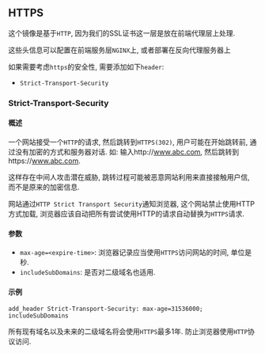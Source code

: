 ## HTTPS

这个镜像是基于`HTTP`, 因为我们的SSL证书这一层是放在前端代理层上处理.

这些头信息可以配置在前端服务层`NGINX`上, 或者部署在反向代理服务器上

如果需要考虑`https`的安全性, 需要添加如下`header`:

* `Strict-Transport-Security`

### Strict-Transport-Security

#### 概述

一个网站接受一个`HTTP`的请求, 然后跳转到`HTTPS(302)`, 用户可能在开始跳转前, 通过没有加密的方式和服务器对话. 如: 输入http://www.abc.com, 然后跳转到https://www.abc.com.

这样存在中间人攻击潜在威胁, 跳转过程可能被恶意网站利用来直接接触用户信, 而不是原来的加密信息.

网站通过`HTTP Strict Transport Security`通知浏览器, 这个网站禁止使用HTTP方式加载, 浏览器应该自动把所有尝试使用HTTP的请求自动替换为`HTTPS`请求.

#### 参数

* `max-age=<expire-time>`: 浏览器记录应当使用`HTTPS`访问网站的时间, 单位是秒.
* `includeSubDomains`: 是否对二级域名也适用.

#### 示例

```
add_header Strict-Transport-Security: max-age=31536000; includeSubDomains
```

所有现有域名以及未来的二级域名将会使用`HTTPS`最多1年. 防止浏览器使用`HTTP`协议访问.